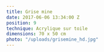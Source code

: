 ```yaml
---
title: Grise mine
date: 2017-06-06 13:34:00 Z
position: 9
technique: Acrylique sur toile
dimensions: 70 x 50 cm
photo: "/uploads/grisemine_hd.jpg"
---
```


